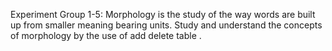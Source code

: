 Experiment Group 1-5: Morphology is the study of the way words are built up from smaller meaning bearing units. Study and understand the concepts of morphology by the use of add delete table
.

